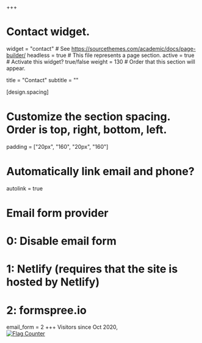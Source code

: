 +++
# Contact widget.
widget = "contact"  # See https://sourcethemes.com/academic/docs/page-builder/
headless = true  # This file represents a page section.
active = true  # Activate this widget? true/false
weight = 130  # Order that this section will appear.

title = "Contact"
subtitle = ""

[design.spacing]
  # Customize the section spacing. Order is top, right, bottom, left.
  padding = ["20px", "160", "20px", "160"]
  

# Automatically link email and phone?
autolink = true

# Email form provider
#   0: Disable email form
#   1: Netlify (requires that the site is hosted by Netlify)
#   2: formspree.io
email_form = 2
+++
Visitors since Oct 2020,     
<a href="https://info.flagcounter.com/hHr7"><img src="https://s05.flagcounter.com/count/hHr7/bg_FFFFFF/txt_000000/border_CCCCCC/columns_4/maxflags_16/viewers_0/labels_1/pageviews_1/flags_0/percent_0/" alt="Flag Counter" border="0"></a>
